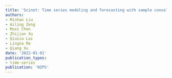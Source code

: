 ```yaml
---
title: 'Scinet: Time series modeling and forecasting with sample convolution and interaction'
authors:
- Minhao Liu
- Ailing Zeng
- Muxi Chen
- Zhijian Xu
- Qiuxia Lai
- Lingna Ma
- Qiang Xu
date: '2022-01-01'
publication_types:
- time-series
publication: 'NIPS'
---
```

